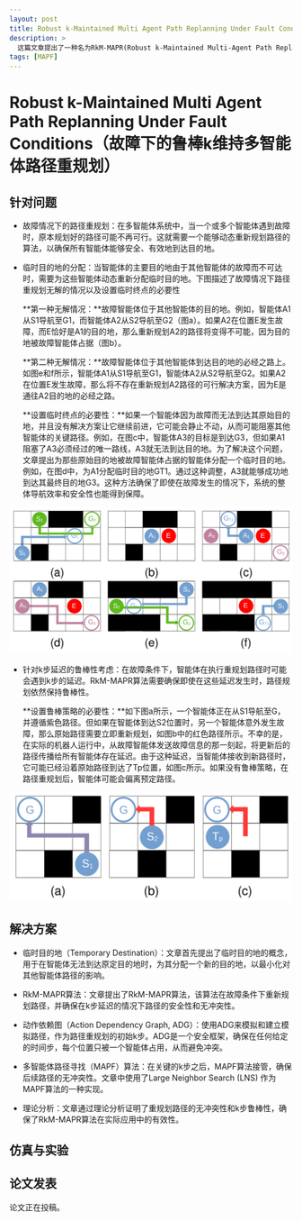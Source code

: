 ```yaml
---
layout: post
title: Robust k-Maintained Multi Agent Path Replanning Under Fault Conditions（故障下的鲁棒k维持多智能体路径重规划）
description: >
  这篇文章提出了一种名为RkM-MAPR(Robust k-Maintained Multi-Agent Path Replanning)的算法，用于解决多智能体系统中因故障导致的路径重规划问题，通过动态分配临时目的地和考虑k步延迟来增强路径规划的鲁棒性。它利用行动依赖图(ADG)和多智能体路径寻找(MAPF)算法来确保重规划路径的安全性和无冲突性。
tags: [MAPF]
---
```

# Robust k-Maintained Multi Agent Path Replanning Under Fault Conditions（故障下的鲁棒k维持多智能体路径重规划）
## 针对问题

* 故障情况下的路径重规划：在多智能体系统中，当一个或多个智能体遇到故障时，原本规划好的路径可能不再可行。这就需要一个能够动态重新规划路径的算法，以确保所有智能体能够安全、有效地到达目的地。

* 临时目的地的分配：当智能体的主要目的地由于其他智能体的故障而不可达时，需要为这些智能体动态重新分配临时目的地。下图描述了故障情况下路径重规划无解的情况以及设置临时终点的必要性


    **第一种无解情况：**故障智能体位于其他智能体的目的地。例如，智能体A1从S1导航至G1，而智能体A2从S2导航至G2（图a）。如果A2在位置E发生故障，而E恰好是A1的目的地，那么重新规划A2的路径将变得不可能，因为目的地被故障智能体占据（图b）。

    **第二种无解情况：**故障智能体位于其他智能体到达目的地的必经之路上。如图e和f所示，智能体A1从S1导航至G1，智能体A2从S2导航至G2。如果A2在位置E发生故障，那么将不存在重新规划A2路径的可行解决方案，因为E是通往A2目的地的必经之路。

    **设置临时终点的必要性：**如果一个智能体因为故障而无法到达其原始目的地，并且没有解决方案让它继续前进，它可能会静止不动，从而可能阻塞其他智能体的关键路径。例如，在图c中，智能体A3的目标是到达G3，但如果A1阻塞了A3必须经过的唯一路线，A3就无法到达目的地。为了解决这个问题，文章提出为那些原始目的地被故障智能体占据的智能体分配一个临时目的地。例如，在图d中，为A1分配临时目的地GT1。通过这种调整，A3就能够成功地到达其最终目的地G3。这种方法确保了即使在故障发生的情况下，系统的整体导航效率和安全性也能得到保障。
        
![TD](/pictures/TD.png "TD")

* 针对k步延迟的鲁棒性考虑：在故障条件下，智能体在执行重规划路径时可能会遇到k步的延迟。RkM-MAPR算法需要确保即使在这些延迟发生时，路径规划依然保持鲁棒性。

    **设置鲁棒策略的必要性：**如下图a所示，一个智能体正在从S1导航至G，并遵循紫色路径。但如果在智能体到达S2位置时，另一个智能体意外发生故障，那么原始路径需要立即重新规划，如图b中的红色路径所示。不幸的是，在实际的机器人运行中，从故障智能体发送故障信息的那一刻起，将更新后的路径传播给所有智能体存在延迟。由于这种延迟，当智能体接收到新路径时，它可能已经沿着原始路径到达了Tp位置，如图c所示。如果没有鲁棒策略，在路径重规划后，智能体可能会偏离预定路径。

![R](/pictures/R.png "R")

## 解决方案

* 临时目的地（Temporary Destination）：文章首先提出了临时目的地的概念，用于在智能体无法到达原定目的地时，为其分配一个新的目的地，以最小化对其他智能体路径的影响。

* RkM-MAPR算法：文章提出了RkM-MAPR算法，该算法在故障条件下重新规划路径，并确保在k步延迟的情况下路径的安全性和无冲突性。

* 动作依赖图（Action Dependency Graph, ADG）：使用ADG来模拟和建立模拟路径，作为路径重规划的初始k步。ADG是一个安全框架，确保在任何给定的时间步，每个位置只被一个智能体占用，从而避免冲突。

* 多智能体路径寻找（MAPF）算法：在关键的k步之后，MAPF算法接管，确保后续路径的无冲突性。文章中使用了Large Neighbor Search (LNS) 作为MAPF算法的一种实现。

* 理论分析：文章通过理论分析证明了重规划路径的无冲突性和k步鲁棒性，确保了RkM-MAPR算法在实际应用中的有效性。



## 仿真与实验

      
## 论文发表
论文正在投稿。

